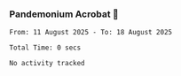### Pandemonium Acrobat 🤸

<!--START_SECTION:waka-->

```all_time
From: 11 August 2025 - To: 18 August 2025

Total Time: 0 secs

No activity tracked
```

<!--END_SECTION:waka-->

